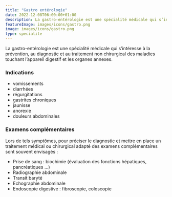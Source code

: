 ```yaml
---
title: "Gastro entérologie"
date: 2022-12-08T06:00:00+01:00
description: La gastro-entérologie est une spécialité médicale qui s’intéresse à la prévention, au diagnostic et au traitement non chirurgical des maladies touchant l’appareil digestif et les organes annexes.
featureImage: images/icons/gastro.png
image: images/icons/gastro.png
type: specialite
---
```

 La gastro-entérologie est une spécialité médicale qui s’intéresse à la prévention, au diagnostic et au traitement non chirurgical des maladies touchant l’appareil digestif et les organes annexes.

 ### Indications

* vomissements
* diarrhées
* régurgitations
* gastrites chroniques
* jaunisse
* anorexie
* douleurs abdominales

### Examens complémentaires 

Lors de tels symptômes, pour préciser le diagnostic et mettre en place un traitement médical ou chirurgical adapté des examens complémentaires sont souvent envisagés :
* Prise de sang : biochimie (évaluation des fonctions hépatiques, pancréatiques …)
* Radiographie abdominale
* Transit baryté
* Echographie abdominale
* Endoscopie digestive : fibroscopie, coloscopie
    
